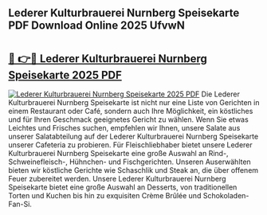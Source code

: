 ## Lederer Kulturbrauerei Nurnberg Speisekarte PDF Download Online 2025 UfvwN

# <h2><a href="http://gcb56m0.nevu.top/?p=Lederer+Kulturbrauerei+Nurnberg+Speisekarte">🔗 👉🔴 Lederer Kulturbrauerei Nurnberg Speisekarte 2025 PDF</a></h2>

[![Lederer Kulturbrauerei Nurnberg Speisekarte 2025 PDF](https://i.imgur.com/dBaPXMq.png)](http://gcb56m0.nevu.top/?p=Lederer+Kulturbrauerei+Nurnberg+Speisekarte)
Die Lederer Kulturbrauerei Nurnberg Speisekarte ist nicht nur eine Liste von Gerichten in einem Restaurant oder Café, sondern auch Ihre Möglichkeit, ein köstliches und für Ihren Geschmack geeignetes Gericht zu wählen. Wenn Sie etwas Leichtes und Frisches suchen, empfehlen wir Ihnen, unsere Salate aus unserer Salatabteilung auf der Lederer Kulturbrauerei Nurnberg Speisekarte unserer Cafeteria zu probieren. Für Fleischliebhaber bietet unsere Lederer Kulturbrauerei Nurnberg Speisekarte eine große Auswahl an Rind-, Schweinefleisch-, Hühnchen- und Fischgerichten. Unseren Auserwählten bieten wir köstliche Gerichte wie Schaschlik und Steak an, die über offenem Feuer zubereitet werden. Unsere Lederer Kulturbrauerei Nurnberg Speisekarte bietet eine große Auswahl an Desserts, von traditionellen Torten und Kuchen bis hin zu exquisiten Crème Brûlée und Schokoladen-Fan-Si.
